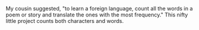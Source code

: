 My cousin suggested, "to learn a foreign language, count all the words in a poem or story and translate the ones with the most frequency."  This nifty little project counts both characters and words.
